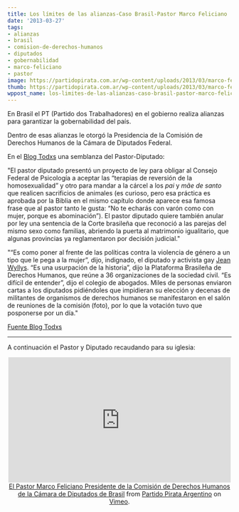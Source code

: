 ```yaml
---
title: Los límites de las alianzas-Caso Brasil-Pastor Marco Feliciano
date: '2013-03-27'
tags:
- alianzas
- brasil
- comision-de-derechos-humanos
- diputados
- gobernabilidad
- marco-feliciano
- pastor
image: https://partidopirata.com.ar/wp-content/uploads/2013/03/marco-feliciano.jpg
thumb: https://partidopirata.com.ar/wp-content/uploads/2013/03/marco-feliciano-150x150.jpg
wppost_name: los-limites-de-las-alianzas-caso-brasil-pastor-marco-feliciano
---
```


En Brasil el PT (Partido dos Trabalhadores) en el gobierno realiza alianzas para garantizar la gobernabilidad del país.

Dentro de esas alianzas le otorgó la Presidencia de la Comisión de Derechos Humanos de la Cámara de Diputados Federal.

En el <a href="http://blogs.tn.com.ar/todxs/2013/03/07/la_maldicion_de_cam/" target="_blank">Blog Todxs</a> una semblanza del Pastor-Diputado:

"El pastor diputado presentó un proyecto de ley para obligar al Consejo Federal de Psicología a aceptar las “terapias de reversión de la homosexualidad” y otro para mandar a la cárcel a los <em>pai</em> y <em>mãe de santo</em> que realicen sacrificios de animales (es curioso, pero esa práctica es aprobada por la Biblia en el mismo capítulo donde aparece esa famosa frase que al pastor tanto le gusta: “No te echarás con varón como con mujer, porque es abominación”). El pastor diputado quiere también anular por ley una sentencia de la Corte brasileña que reconoció a las parejas del mismo sexo como familias, abriendo la puerta al matrimonio igualitario, que algunas provincias ya reglamentaron por decisión judicial."

"“Es como poner al frente de las políticas contra la violencia de género a un tipo que le pega a la mujer”, dijo, indignado, el diputado y activista gay <a href="http://www1.folha.uol.com.br/opiniao/1241330-jean-wyllys-cinismo-cruel.shtml" target="_blank">Jean Wyllys</a>. “Es una usurpación de la historia”, dijo la Plataforma Brasileña de Derechos Humanos, que reúne a 36 organizaciones de la sociedad civil. “Es difícil de entender”, dijo el colegio de abogados. Miles de personas enviaron cartas a los diputados pidiéndoles que impidieran su elección y decenas de militantes de organismos de derechos humanos se manifestaron en el salón de reuniones de la comisión (foto), por lo que la votación tuvo que posponerse por un día."

<a href="http://blogs.tn.com.ar/todxs/2013/03/07/la_maldicion_de_cam/" target="_blank">Fuente Blog Todxs</a>

<hr />

A continuación el Pastor y Diputado recaudando para su iglesia:

<center>
<iframe src="http://player.vimeo.com/video/62819346" height="281" width="500" allowfullscreen="" frameborder="0"></iframe><a href="http://vimeo.com/62819346">El Pastor Marco Feliciano Presidente de la Comisión de Derechos Humanos de la Cámara de Diputados de Brasil</a> from <a href="http://vimeo.com/user3611990">Partido Pirata Argentino</a> on <a href="http://vimeo.com">Vimeo</a>.

&nbsp;

</center>
